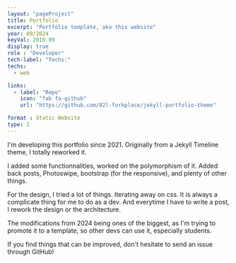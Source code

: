 ```yaml
---
layout: "pageProject"
title: Portfolio
excerpt: "Portfolio template, aka this website"
year: 09/2024
keyVal: 2010.09
display: true
role : "Developer"
tech-label: "Techs:"
techs: 
  - web

links:
  - label: "Repo"
    icon: "fab fa-github"
    url: "https://github.com/82l-forkplace/jekyll-portfolio-theme"

format : Static Website
type: 1
---
```


I'm developing this portfolio since 2021. Originally from a Jekyll Timeline theme, I totally reworked it. 

I added some functionnalities, worked on the polymorphism of it. Added back posts, Photoswipe, bootstrap (for the responsive), and plenty of other things.

For the design, I tried a lot of things. Iterating away on css. It is always a complicate thing for me to do as a dev. 
And everytime I have to write a post, I rework the design or the architecture.

The modifications from 2024 being ones of the biggest, as I'm trying to promote it to a template, so other devs can use it, especially students.

If you find things that can be improved, don't hesitate to send an issue through GitHub!
